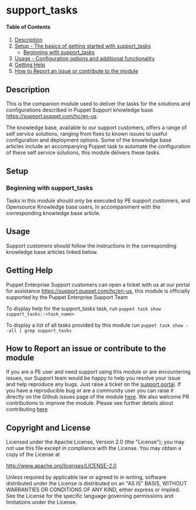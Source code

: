 # support_tasks

#### Table of Contents

1. [Description](#description)
2. [Setup - The basics of getting started with support_tasks](#setup)
    * [Beginning with support_tasks](#beginning-with-support_tasks)
3. [Usage - Configuration options and additional functionality](#usage)
4. [Getting Help](#getting-help)
5. [How to Report an issue or contribute to the module](#how-to-report-an-issue-or-contribute-to-the-module)
## Description

This is the companion module used to deliver the tasks for the solutions and configurations described in Puppet Support knowledge base <https://support.puppet.com/hc/en-us>.

The knowledge base, available to our support customers, offers a range of self service solutions, ranging from fixes to known issues to  useful configuration and deployment options. Some of the knowledge base articles include an accompanying Puppet task to automate the configuration of these self service solutions, this module delivers these tasks.


## Setup

### Beginning with support_tasks

Tasks in this module should only be executed by PE support customers, and Opensource Knowledge base users, in accompaniment with the corresponding knowledge base article.

## Usage

Support customers should follow the instructions in the corresponding knowledge base articles linked below.


## Getting Help

Puppet Enterprise Support customers can open a ticket with us at our portal for assistance <https://support.puppet.com/hc/en-us>, this module is officially supported by the Puppet Enterprise Support Team

To display help for the support\_tasks task, run `puppet task show support_tasks::<task_name>`

To display a list of all tasks provided by this module run `puppet task show --all | grep support_tasks`

## How to Report an issue or contribute to the module

If you are a PE user and need support using this module or are encountering issues, our Support team would be happy to help you resolve your issue and help reproduce any bugs. Just raise a ticket on the [support portal](https://support.puppet.com/hc/en-us/requests/new).
If you have a reproducible bug or are a community user you can raise it directly on the Github issues page of the module [here](https://github.com/puppetlabs/support-tasks/issues). 
We also welcome PR contributions to improve the module. Please see further details about contributing [here](https://puppet.com/docs/puppet/7.5/contributing.html#contributing_changes_to_module_repositories)

## Copyright and License

Licensed under the Apache License, Version 2.0 (the "License"); you may not use this file except in compliance with the License. You may obtain a copy of the License at

<http://www.apache.org/licenses/LICENSE-2.0>

Unless required by applicable law or agreed to in writing, software distributed under the License is distributed on an "AS IS" BASIS, WITHOUT WARRANTIES OR CONDITIONS OF ANY KIND, either express or implied. See the License for the specific language governing permissions and limitations under the License.


